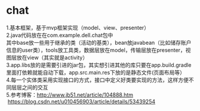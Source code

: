 # chat
1.基本框架，基于mvp框架实现（model、view、presenter）<br>
2.java代码放在在com.example.dell.chat包中<br>
  其中base放一些用于继承的类（活动的基类），bean放javabean（比如储存账户信息的user类），tools放工具类，数据层放在model，传输层放在presenter，视图层放在view（其实就是activity）<br>
3.app.libs放的是需要引进的jar包，其实想引进其他的库只要在app.build.gradle里面打依赖就能自动下载，app.src.main.res下放的是静态文件(页面布局等）<br>
4.每一个实体类采用实现接口的方式，接口中定义好类要实现的方法，这样方便不同层层之间的交互<br>
5.参考博客：http://www.jb51.net/article/104888.htm      https://blog.csdn.net/u010456903/article/details/53439254     <br>
